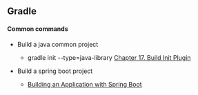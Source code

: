 ## Gradle

#### Common commands

- Build a java common project
	- gradle init --type=java-library [Chapter 17. Build Init Plugin](https://docs.gradle.org/current/userguide/build_init_plugin.html#sec:build_init_types)

- Build a spring boot project 
	- [Building an Application with Spring Boot](https://spring.io/guides/gs/spring-boot/)
